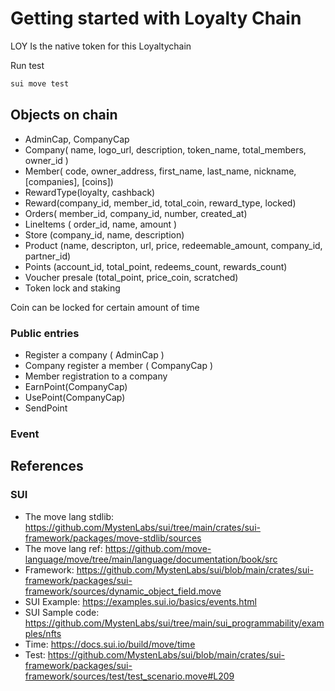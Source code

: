 # Getting started with Loyalty Chain

LOY Is the native token for this Loyaltychain

Run test

```sh
sui move test
```

## Objects on chain

- AdminCap, CompanyCap
- Company( name, logo_url, description, token_name, total_members, owner_id )
- Member( code, owner_address, first_name, last_name, nickname, [companies], [coins])
- RewardType(loyalty, cashback)
- Reward(company_id, member_id, total_coin, reward_type, locked)
- Orders( member_id, company_id, number, created_at)
- LineItems ( order_id, name, amount )
- Store (company_id, name, description)
- Product (name, descripton, url, price, redeemable_amount, company_id, partner_id)
- Points (account_id, total_point, redeems_count, rewards_count)
- Voucher presale (total_point, price_coin, scratched)
- Token lock and staking

Coin can be locked for certain amount of time

### Public entries

- Register a company ( AdminCap )
- Company register a member ( CompanyCap )
- Member registration to a company
- EarnPoint(CompanyCap)
- UsePoint(CompanyCap)
- SendPoint

### Event

## References

### SUI

- The move lang stdlib: <https://github.com/MystenLabs/sui/tree/main/crates/sui-framework/packages/move-stdlib/sources>
- The move lang ref: <https://github.com/move-language/move/tree/main/language/documentation/book/src>
- Framework: <https://github.com/MystenLabs/sui/blob/main/crates/sui-framework/packages/sui-framework/sources/dynamic_object_field.move>
- SUI Example: <https://examples.sui.io/basics/events.html>
- SUI Sample code: <https://github.com/MystenLabs/sui/tree/main/sui_programmability/examples/nfts>
- Time: <https://docs.sui.io/build/move/time>
- Test: <https://github.com/MystenLabs/sui/blob/main/crates/sui-framework/packages/sui-framework/sources/test/test_scenario.move#L209>
